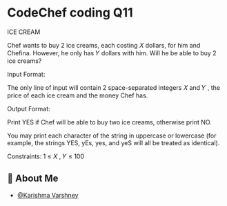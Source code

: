 
# CodeChef coding Q11

ICE CREAM

Chef wants to buy 
2
ice creams, each costing 
𝑋
dollars, for him and Chefina.
However, he only has 
𝑌
 dollars with him. Will he be able to buy 
2
ice creams?

Input Format:

The only line of input will contain 
2
space-separated integers 
𝑋
and 
𝑌
, the price of each ice cream and the money Chef has.

Output Format:

Print YES if Chef will be able to buy two ice creams, otherwise print NO.

You may print each character of the string in uppercase or lowercase (for example, the strings YES, yEs, yes, and yeS will all be treated as identical).

Constraints:
1
≤
𝑋
,
𝑌
≤
100

## 🚀 About Me

- [@Karishma Varshney](https://github.com/Karishma-Varshney)
